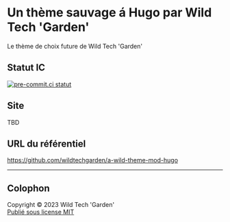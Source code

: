 # Un thème sauvage á Hugo par Wild Tech 'Garden'

Le thème de choix future de Wild Tech 'Garden'

## Statut IC

[![pre-commit.ci
statut](https://results.pre-commit.ci/badge/github/wildtechgarden/a-wild-theme-mod-hugo/main.svg)](https://results.pre-commit.ci/latest/github/wildtechgarden/a-wild-theme-mod-hugo/main)

## Site

TBD

## URL du référentiel

<https://github.com/wildtechgarden/a-wild-theme-mod-hugo>

-------

## Colophon

Copyright © 2023 Wild Tech 'Garden'  
[Publié sous license MIT](LICENSE)
